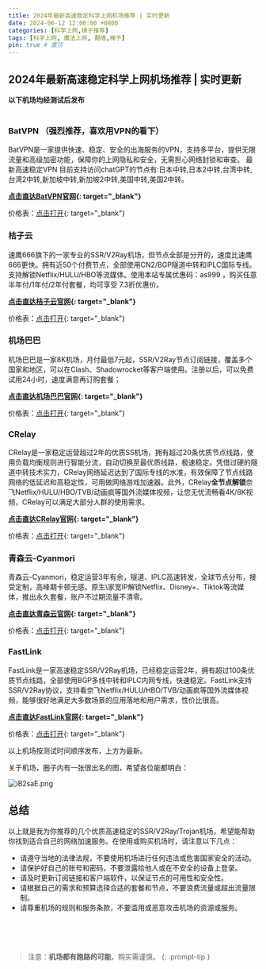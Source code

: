 ```yaml
---
title: 2024年最新高速稳定科学上网机场推荐 | 实时更新
date: 2024-06-12 12:00:00 +0800
categories: [科学上网,梯子推荐]
tags: [科学上网, 魔法上网, 翻墙,梯子]
pin: true # 置顶
---
```

## 2024年最新高速稳定科学上网机场推荐 | 实时更新

**以下机场均经测试后发布**
<br/>
<br/>
### BatVPN （强烈推荐，喜欢用VPN的看下）

BatVPN是一家提供快速、稳定、安全的出海服务的VPN，支持多平台，提供无限流量和高级加密功能，保障你的上网隐私和安全，无需担心网络封锁和审查。
最新高速稳定VPN
目前支持访问chatGPT的节点有:日本中转,日本2中转,台湾中转,台湾2中转,新加坡中转,新加坡2中转,美国中转,美国2中转。

**[点击直达BatVPN官网](https://bat.vpnb.net/register?code=niedzfs){: target="_blank"}**

价格表：[点击打开](https://cdn.staticaly.com/gh/haofx/dz-images-picx@master/haofx/dz-batvpn.4brjhxe20he0.png){: target="_blank"}


### 桔子云

速鹰666旗下的一家专业的SSR/V2Ray机场，但节点全部是分开的，速度比速鹰666更快。拥有近50个付费节点，全部使用CN2/BGP隧道中转和IPLC国际专线。支持解锁Netflix/HULU/HBO等流媒体。使用本站专属优惠码：as999 ，购买任意半年付/1年付/2年付套餐，均可享受 7.3折优惠价。

**[点击直达桔子云官网](https://jz75.com/auth/register?code=jQab){: target="_blank"}**

价格表：[点击打开](https://i.328888.xyz/2023/04/12/iBjOSz.jpeg){: target="_blank"}

### 机场巴巴

机场巴巴是一家8K机场，月付最低7元起，SSR/V2Ray节点订阅链接，覆盖多个国家和地区，可以在Clash、Shadowrocket等客户端使用。注册以后，可以免费试用24小时，速度满意再订购套餐；

**[点击直达机场巴巴官网](https://bbby.zhuiyuns.sbs:21600/#/register?code=DS5DLTxi){: target="_blank"}**

价格表：[点击打开](https://i.328888.xyz/2023/04/12/iBjjVw.jpeg){: target="_blank"}

### CRelay

CRelay是一家稳定运营超过2年的优质SS机场，拥有超过20条优质节点线路，使用负载均衡规则进行智能分流，自动切换至最优质线路，极速稳定。凭借过硬的隧道中转技术实力，CRelay网络延迟达到了国际专线的水准，有效保障了节点线路网络的低延迟和高稳定性，可用做网络游戏加速器。此外，CRelay**全节点解锁**奈飞Netflix/HULU/HBO/TVB/动画疯等国外流媒体视频，让您无忧流畅看4K/8K视频，CRelay可以满足大部分人群的使用需求。

**[点击直达CRelay官网](https://crelay.net/#/register?code=LIE3Pyo2){: target="_blank"}**

价格表：[点击打开](https://i.328888.xyz/2023/04/12/iBj8ba.jpeg){: target="_blank"}

### 青森云-Cyanmori
青森云-Cyanmori，稳定运营3年有余，隧道、IPLC高速转发，全球节点分布，接受定制，高峰期卡顿无感。原生\家宽IP解锁Netflix、Disney+、Tiktok等流媒体，推出永久套餐，账户不过期流量不清零。

**[点击直达青森云官网](https://cmacp.com/auth/register?code=LmMm){: target="_blank"}**

价格表：[点击打开](https://i.328888.xyz/2023/04/11/iBUgE5.jpeg){: target="_blank"}

### FastLink

FastLink是一家高速稳定SSR/V2Ray机场，已经稳定运营2年，拥有超过100条优质节点线路，全部使用BGP多线中转和IPLC内网专线，快速稳定。FastLink支持SSR/V2Ray协议，支持看奈飞Netflix/HULU/HBO/TVB/动画疯等国外流媒体视频，能够很好地满足大多数场景的应用落地和用户需求，性价比很高。

**[点击直达FastLink官网](https://www.flcn.cc/auth/register?code=smeV){: target="_blank"}**

价格表：[点击打开](https://i.328888.xyz/2023/04/11/iBDscL.jpeg){: target="_blank"}



以上机场按测试时间顺序发布，上方为最新。


关于机场，圈子内有一张很出名的图，希望各位能都明白：

![iB2saE.png](https://i.328888.xyz/2023/04/12/iB2saE.png)

## 总结

以上就是我为你推荐的几个优质高速稳定的SSR/V2Ray/Trojan机场，希望能帮助你找到适合自己的网络加速服务。在使用或购买机场时，请注意以下几点：

- 请遵守当地的法律法规，不要使用机场进行任何违法或危害国家安全的活动。
- 请保护好自己的账号和密码，不要泄露给他人或在不安全的设备上登录。
- 请及时更新订阅链接和客户端软件，以保证节点的可用性和安全性。
- 请根据自己的需求和预算选择合适的套餐和节点，不要浪费流量或超出流量限制。
- 请尊重机场的规则和服务条款，不要滥用或恶意攻击机场的资源或服务。


<br/>
<br/>
<br/>

> 注意：**机场都有跑路的可能**，购买需谨慎。
{: .prompt-tip }

